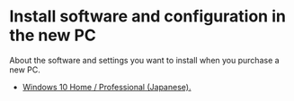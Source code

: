 # Install software and configuration in the new PC

About the software and settings you want to install when you purchase a new PC.

* [Windows 10 Home / Professional (Japanese).](windows10.md)

